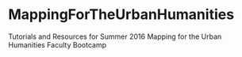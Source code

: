 # MappingForTheUrbanHumanities
Tutorials and Resources for Summer 2016 Mapping for the Urban Humanities Faculty Bootcamp
